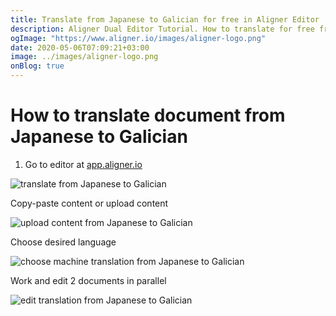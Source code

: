 ```yaml
---
title: Translate from Japanese to Galician for free in Aligner Editor
description: Aligner Dual Editor Tutorial. How to translate for free from Japanese to Galician. Aligner is multilingual document management platform. 
ogImage: "https://www.aligner.io/images/aligner-logo.png"
date: 2020-05-06T07:09:21+03:00
image: ../images/aligner-logo.png
onBlog: true
---
```


# How to translate document from Japanese to Galician

1. Go to editor at [app.aligner.io](https://app.aligner.io "Aligner App web page")

![translate from Japanese to Galician](../aligner-blank-editor.png "translate from Japanese to Galician")

Copy-paste content or upload content

![upload content from Japanese to Galician](../aligner-uploaded-document.png "upload content from Japanese to Galician")

Choose desired language

![choose machine translation from Japanese to Galician](../aligner-language-dropdown.png "choose machine translation from Japanese to Galician")

Work and edit 2 documents in parallel

![edit translation from Japanese to Galician](../aligner-double-sitded-editor.png "edit translation from Japanese to Galician")

